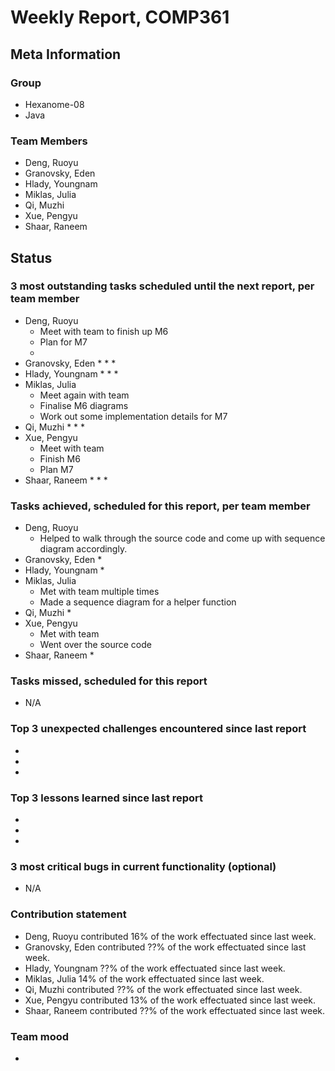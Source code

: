 # Weekly Report, COMP361

## Meta Information

### Group

 * Hexanome-08
 * Java

### Team Members

 * Deng, Ruoyu
 * Granovsky, Eden
 * Hlady, Youngnam
 * Miklas, Julia
 * Qi, Muzhi
 * Xue, Pengyu
 * Shaar, Raneem

## Status

### 3 most outstanding tasks scheduled until the next report, per team member

 * Deng, Ruoyu
    * Meet with team to finish up M6
    * Plan for M7
    * 
 * Granovsky, Eden
    * 
    * 
    * 
 * Hlady, Youngnam
    * 
    * 
    * 
 * Miklas, Julia
    * Meet again with team
    * Finalise M6 diagrams
    * Work out some implementation details for M7
 * Qi, Muzhi
    * 
    * 
    * 
 * Xue, Pengyu
    * Meet with team
    * Finish M6
    * Plan M7
 * Shaar, Raneem
    * 
    * 
    *  

### Tasks achieved, scheduled for this report, per team member

 * Deng, Ruoyu
    * Helped to walk through the source code and come up with sequence diagram accordingly.
 * Granovsky, Eden
    * 
 * Hlady, Youngnam
    * 
 * Miklas, Julia
    * Met with team multiple times
    * Made a sequence diagram for a helper function
 * Qi, Muzhi
    *
 * Xue, Pengyu
    * Met with team
    * Went over the source code
 * Shaar, Raneem
    *

### Tasks missed, scheduled for this report

 * N/A

### Top 3 unexpected challenges encountered since last report

  * 
  * 
  * 

### Top 3 lessons learned since last report

  * 
  * 
  * 

### 3 most critical bugs in current functionality (optional)

  * N/A

### Contribution statement

 * Deng, Ruoyu contributed 16% of the work effectuated since last week.
 * Granovsky, Eden contributed ??% of the work effectuated since last week.
 * Hlady, Youngnam ??% of the work effectuated since last week.
 * Miklas, Julia 14% of the work effectuated since last week.
 * Qi, Muzhi contributed ??% of the work effectuated since last week.
 * Xue, Pengyu contributed 13% of the work effectuated since last week.
 * Shaar, Raneem contributed ??% of the work effectuated since last week.

### Team mood

 *

